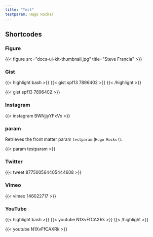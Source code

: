 ```yaml
---
title: "Test"
testparam: Hugo Rocks!
---
```


## Shortcodes

### Figure

{{< figure src="docs-ui-kit-thumbnail.jpg" title="Steve Francia" >}}

### Gist

{{< highlight bash >}} {{< gist spf13 7896402 >}} {{< /highlight >}}

{{< gist spf13 7896402 >}}

### Instagram

{{< instagram BWNjjyYFxVx >}}

### param

Retrieves the front matter param `testparam` (`Hugo Rocks!`).

{{< param testparam >}}

### Twitter

{{< tweet 877500564405444608 >}}

### Vimeo

{{< vimeo 146022717 >}}

### YouTube

{{< highlight bash >}} {{< youtube N1XvFfCAXRk >}} {{< /highlight >}}

{{< youtube N1XvFfCAXRk >}}
